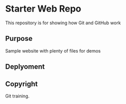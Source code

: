 # Starter Web Repo

This repository is for showing how Git and GitHub work

## Purpose

Sample website with plenty of files for demos

## Deplyoment

## Copyright
Git training.